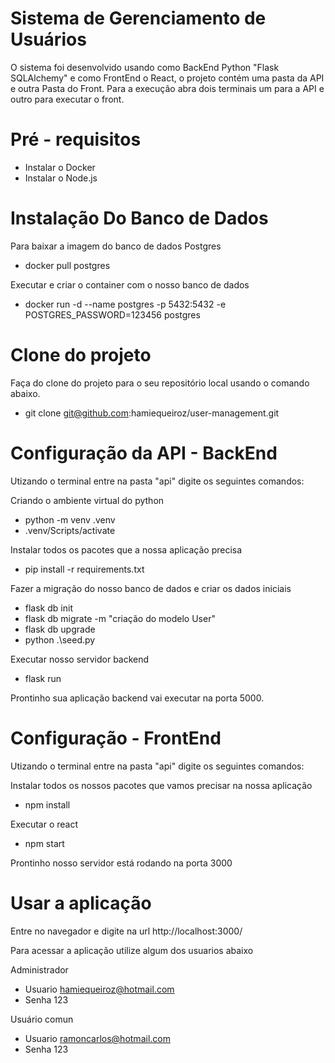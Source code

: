 # Sistema de Gerenciamento de Usuários

O sistema foi desenvolvido usando como BackEnd Python "Flask SQLAlchemy" e como FrontEnd o React, o projeto 
contém uma pasta da API e outra Pasta do Front. Para a execução abra dois terminais um para a API e outro para 
executar o front.

# Pré - requisitos

- Instalar o Docker
- Instalar o Node.js

# Instalação Do Banco de Dados

Para baixar a imagem do banco de dados Postgres
- docker pull postgres

Executar e criar o container com o nosso banco de dados
- docker run -d --name postgres -p 5432:5432 -e POSTGRES_PASSWORD=123456 postgres

# Clone do projeto

Faça do clone do projeto para o seu repositório local usando o comando abaixo.
- git clone git@github.com:hamiequeiroz/user-management.git

# Configuração da API - BackEnd

Utizando o terminal entre na pasta "api" digite os seguintes comandos:

Criando o ambiente virtual do python
- python -m venv .venv
- .venv/Scripts/activate

Instalar todos os pacotes que a nossa aplicação precisa
- pip install -r requirements.txt

Fazer a migração do nosso banco de dados e criar os dados iniciais
- flask db init
- flask db migrate -m "criação do modelo User"
- flask db upgrade
- python .\seed.py

Executar nosso servidor backend
- flask run

Prontinho sua aplicação backend vai executar na porta 5000.

# Configuração - FrontEnd

Utizando o terminal entre na pasta "api" digite os seguintes comandos:

Instalar todos os nossos pacotes que vamos precisar na nossa aplicação
- npm install

Executar o react
- npm start

Prontinho nosso servidor está rodando na porta 3000

# Usar a aplicação

Entre no navegador e digite na url http://localhost:3000/

Para acessar a aplicação utilize algum dos usuarios abaixo

Administrador
- Usuario hamiequeiroz@hotmail.com
- Senha 123

Usuário comun
- Usuario ramoncarlos@hotmail.com
- Senha 123
